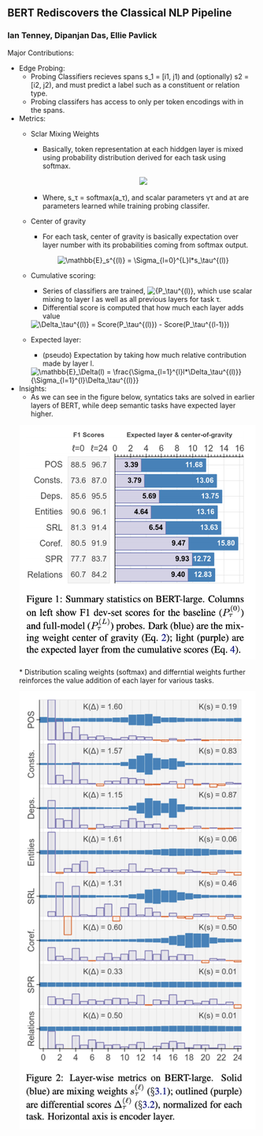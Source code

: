 ## BERT Rediscovers the Classical NLP Pipeline
### Ian Tenney, Dipanjan Das, Ellie Pavlick

Major Contributions:
* Edge Probing:
    * Probing Classifiers recieves spans s_1 = [i1, j1) and (optionally) s2 = [i2, j2), and must predict a label such as a constituent or relation type.
    * Probing classifers has access to only per token encodings with in the spans.
* Metrics:
    * Sclar Mixing Weights
        * Basically, token representation at each hiddgen layer is mixed using probability distribution derived for each task using softmax.

        <p align="center">
        <img align="centre" src="https://render.githubusercontent.com/render/math?math=\Large%20h_{i,\tau}_%20=%20\gamma\sum_{l=0}^{L} s_\tau^{(l)} * h_i^{(l)}">
        </p>

        * Where, s_τ = softmax(a_τ), and scalar parameters γτ and aτ are parameters learned while training probing classifer.
    * Center of gravity
        * For each task, center of gravity is basically expectation over layer number with its probabilities coming from softmax output.
         <p align="center">
        <img src="https://i.upmath.me/svg/%5Cmathbb%7BE%7D_s%5E%7B(l)%7D%20%3D%20%5CSigma_%7Bl%3D0%7D%5E%7BL%7Dl*s_%5Ctau%5E%7B(l)%7D" alt="\mathbb{E}_s^{(l)} = \Sigma_{l=0}^{L}l*s_\tau^{(l)}" />
        </p>
    * Cumulative scoring: 
        * Series of classifiers are trained, <img src="https://i.upmath.me/svg/%7BP_%5Ctau%5E%7B(l)%7D" alt="{P_\tau^{(l)}" />, which use scalar mixing to layer l as well as all previous layers for task τ.
        * Differential score is computed that how much each layer adds value
        <img src="https://i.upmath.me/svg/%5CDelta_%5Ctau%5E%7B(l)%7D%20%3D%20Score(P_%5Ctau%5E%7B(l)%7D)%20-%20Score(P_%5Ctau%5E%7B(l-1)%7D)" alt="\Delta_\tau^{(l)} = Score(P_\tau^{(l)}) - Score(P_\tau^{(l-1)})" />
    * Expected layer:
        * (pseudo) Expectation by taking how much relative contribution made by layer l. 
        <img src="https://i.upmath.me/svg/%5Cmathbb%7BE%7D_%5CDelta(l)%20%3D%20%5Cfrac%7B%5CSigma_%7Bl%3D1%7D%5E%7Bl%7Dl*%5CDelta_%5Ctau%5E%7B(l)%7D%7D%7B%5CSigma_%7Bl%3D1%7D%5E%7Bl%7D%5CDelta_%5Ctau%5E%7B(l)%7D%7D" alt="\mathbb{E}_\Delta(l) = \frac{\Sigma_{l=1}^{l}l*\Delta_\tau^{(l)}}{\Sigma_{l=1}^{l}\Delta_\tau^{(l)}}" />
* Insights:
    * As we can see in the figure below, syntatics taks are solved in earlier layers of BERT, while deep semantic tasks have expected layer higher. 
    <p align="center">
    <img src="images/bert_analysis_nlp_center_of_gravity_expected_layer.png"></p>
    * Distribution scaling weights (softmax) and differntial weights further reinforces the value addition of each layer for various tasks.
    <p align="center"><img src="images/bert_analysis_nlp_scaling_weights_differential_scores.png"></p>


                
        


    